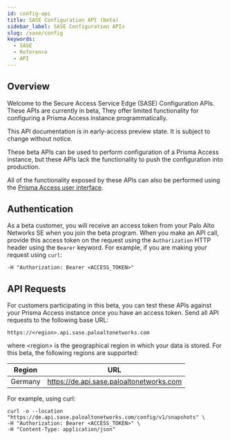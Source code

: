 ```yaml
---
id: config-api
title: SASE Configuration API (beta)
sidebar_label: SASE Configuration APIs
slug: /sase/config
keywords:
  - SASE
  - Reference
  - API
---
```


## Overview ##

Welcome to the Secure Access Service Edge (SASE) Configuration APIs. These APIs are currently in beta,
They offer limited functionality for configuring a Prisma Access instance programmatically.

This API documentation is in early-access preview state. It is subject to change without notice.

These beta APIs can be used to perform configuration of a Prisma Access instance, but these APIs lack
the functionality to push the configuration into production.

All of the functionality exposed by these APIs can also be performed using the 
[Prisma Access user interface](https://docs.paloaltonetworks.com/prisma/prisma-access/prisma-access-cloud-managed-admin.html).

## Authentication ##

As a beta customer, you will receive an access token from your Palo Alto Networks SE when you join
the beta program. When you make an API call, provide this access token on the request using the
`Authorization` HTTP header using the `Bearer` keyword. For example, if you are making your request using `curl`:

    -H "Authorization: Bearer <ACCESS_TOKEN>"

## API Requests ##

For customers participating in this beta, you can test these APIs against your Prisma Access
instance once you have an access token. Send all API requests to the following base URL:

    https://<region>.api.sase.paloaltonetworks.com

where &lt;region&gt; is the geographical region in which your data is stored. For this beta, the following
regions are supported:

| Region | URL |
---------|-----|
| Germany | https://de.api.sase.paloaltonetworks.com |

For example, using curl:

    curl -o --location "https://de.api.sase.paloaltonetworks.com/config/v1/snapshots" \
    -H "Authorization: Bearer <ACCESS_TOKEN>" \
    -H "Content-Type: application/json"
